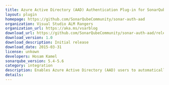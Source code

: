 ```yaml
---
title: Azure Active Directory (AAD) Authentication Plug-in for SonarQube
layout: plugin
homepage: https://github.com/SonarQubeCommunity/sonar-auth-aad
organization: Visual Studio ALM Rangers
organization_url: https://aka.ms/vsarblog
download_url: https://github.com/SonarQubeCommunity/sonar-auth-aad/releases/download/1.0/sonar-auth-aad-plugin-1.0.jar
download_version: 1.0
download_description: Initial release
download_date: 2015-03-31
license: unkown
developers: Hosam Kamel
sonarqube_version: 5.4-5.6
category: integration
description: Enables Azure Active Directory (AAD) users to automatically be sign up (a login is created if they don't have one already) and authenticated on a SonarQube server.
details: 
---
```

